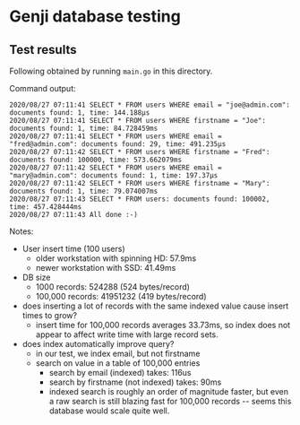 # Genji database testing

## Test results

Following obtained by running `main.go` in this directory.

Command output:

```
2020/08/27 07:11:41 SELECT * FROM users WHERE email = "joe@admin.com": documents found: 1, time: 144.188µs
2020/08/27 07:11:41 SELECT * FROM users WHERE firstname = "Joe": documents found: 1, time: 84.728459ms
2020/08/27 07:11:41 SELECT * FROM users WHERE email = "fred@admin.com": documents found: 29, time: 491.235µs
2020/08/27 07:11:42 SELECT * FROM users WHERE firstname = "Fred": documents found: 100000, time: 573.662079ms
2020/08/27 07:11:42 SELECT * FROM users WHERE email = "mary@admin.com": documents found: 1, time: 197.37µs
2020/08/27 07:11:42 SELECT * FROM users WHERE firstname = "Mary": documents found: 1, time: 79.074007ms
2020/08/27 07:11:43 SELECT * FROM users: documents found: 100002, time: 457.428444ms
2020/08/27 07:11:43 All done :-)

```

Notes:

- User insert time (100 users)
  - older workstation with spinning HD: 57.9ms
  - newer workstation with SSD: 41.49ms
- DB size
  - 1000 records: 524288 (524 bytes/record)
  - 100,000 records: 41951232 (419 bytes/record)
- does inserting a lot of records with the same indexed value cause insert times
  to grow?
  - insert time for 100,000 records averages 33.73ms, so index does not appear
    to affect write time with large record sets.
- does index automatically improve query?
  - in our test, we index email, but not firstname
  - search on value in a table of 100,000 entries
    - search by email (indexed) takes: 116us
    - search by firstname (not indexed) takes: 90ms
    - indexed search is roughly an order of magnitude faster, but even a raw
      search is still blazing fast for 100,000 records -- seems this database
      would scale quite well.
